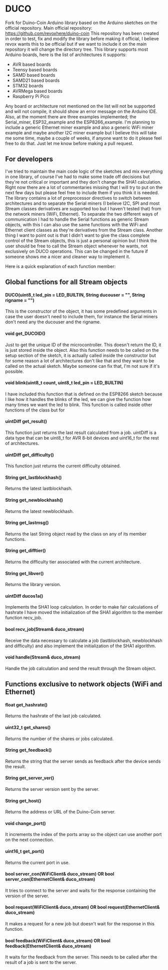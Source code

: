 # DUCO

Fork for Duino-Coin Arduino library based on the Arduino sketches on the official repository. Main official repository: https://github.com/revoxhere/duino-coin
This repository has been created in order to test, fix and modify the library before making it official, I believe revox wants this to be official but if we want to include it on the main repository it will change the directory tree. This library supports most Arduino boards, here is the list of architectures it supports:

- AVR based boards
- Teensy based boards
- SAMD based boards
- SAMD21 based boards
- STM32 boards
- AVRMega based boards
- Raspberry Pi Pico

Any board or architecture not mentioned on the list will not be supported and will not compile, it should show an error message on the Arduino IDE. Also, at the moment there are three examples implemented; the Serial_miner, ESP32_example and the ESP8266_example. I'm planning to include a generic Ethernet miner example and also a generic WiFi miner example and maybe another I2C miner example but I believe this will take me some time, maybe a couple of weeks, if anyone want to do it please feel free to do that. Just let me know before making a pull request.

## For developers

I've tried to maintain the main code logic of the sketches and mix everything in one library, of course I've had to make some trade off decisions but they're not critical or important and they don't change the SHA1 calculation. Right now there are a lot of commentaries missing that I will try to put on the next few days but please feel free to include them if you think it is needed. The library contains a lot of preprocessor directives to switch between architectures and to separate the Serial miners (I believe I2C, SPI and most Stream classes derivatives are supported too but I haven't tested that) from the network miners (WiFi, Ethernet). To separate the two different ways of communication I had to handle the Serial functions as generic Stream objects, with this I can also use the same functions with the WiFi and Ethernet client classes as they're derivatives from the Stream class. Another thing I want to point out is that I didn't want to give the class complete control of the Stream objects, this is just a personal opinion but I think the user should be free to call the Stream object whenever he wants, not exclusively on DUCO operations. This can be changed in the future if someone shows me a nicer and cleaner way to implement it.

Here is a quick explanation of each function member:

## Global functions for all Stream objects

#### DUCO(uint8_t led_pin = LED_BUILTIN, String ducouser = "", String rigname = "")

This is the constructor of the object, it has some predefined arguments in case the user doesn't need to include them, for instance the Serial miners don't need any the ducouser and the rigname.

#### void get_DUCOID()

Just to get the unique ID of the microcontroller. This doesn't return the ID, it is just stored inside the object. Also this function needs to be called on the setup section of the sketch, it is actually called inside the constructor but for some reason a lot of architectures don't like that and they want to be called on the actual sketch. Maybe someone can fix that, I'm not sure if it's possible.

#### void blink(uint8_t count, uint8_t led_pin = LED_BUILTIN)

I have included this function that is defined on the ESP8266 sketch because I like how it handles the blinks of the led, we can give the function how many times we want the led to blink. This function is called inside other functions of the class but for 

#### uintDiff get_result()

This function just returns the last result calculated from a job. uintDiff is a data type that can be uint8_t for AVR 8-bit devices and uint16_t for the rest of architectures.

#### uintDiff get_difficulty()

This function just returns the current difficulty obtained.

#### String get_lastblockhash()

Returns the latest lastblockhash.

#### String get_newblockhash()

Returns the latest newblockhash.

#### String get_lastmsg()

Returns the last String object read by the class on any of its member functions.

#### String get_difftier()

Returns the difficulty tier associated with the current architecture.

#### String get_libver()

Returns the library version.

#### uintDiff ducos1a()

Implements the SHA1 loop calculation. In order to make fair calculations of hashrate I have moved the initialization of the SHA1 algorithm to the member function recv_job.

#### bool recv_job(Stream& duco_stream)

Receive the data necessary to calculate a job (lastblockhash, newblockhash and difficulty) and also implement the initialization of the SHA1 algorithm.

#### void handle(Stream& duco_stream)

Handle the job calculation and send the result through the Stream object.

## Functions exclusive to network objects (WiFi and Ethernet)

#### float get_hashrate()

Returns the hashrate of the last job calculated.

#### uint32_t get_shares()

Returns the number of the shares or jobs calculated.

#### String get_feedback()

Returns the string that the server sends as feedback after the device sends the result.

#### String get_server_ver()

Returns the server version sent by the server.

#### String get_host()

Returns the address or URL of the Duino-Coin server.

#### void change_port()

It increments the index of the ports array so the object can use another port on the next connection.

#### uint16_t get_port()

Returns the current port in use.

#### bool server_con(WiFiClient& duco_stream) OR bool server_con(EthernetClient& duco_stream)

It tries to connect to the server and waits for the response containing the version of the server.

#### bool request(WiFiClient& duco_stream) OR bool request(EthernetClient& duco_stream)

It makes a request for a new job but doesn't wait for the response in this function.

#### bool feedback(WiFiClient& duco_stream) OR bool feedback(EthernetClient& duco_stream)

It waits for the feedback from the server. This needs to be called after the result of a job is sent to the server.
